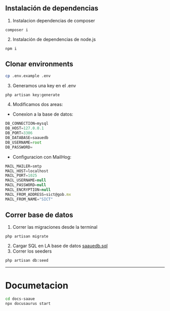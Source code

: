 ## Instalación de dependencias
1. Instalacion dependencias de composer
```
composer i
```

2. Instalación de dependencias de node.js
```
npm i
```
## Clonar environments
```bash
cp .env.example .env
```
3. Generamos una key en el .env
```bash
php artisan key:generate
```
4. Modificamos dos areas:
- Conexion a la base de datos:
```js
DB_CONNECTION=mysql
DB_HOST=127.0.0.1
DB_PORT=3306
DB_DATABASE=saauedb
DB_USERNAME=root
DB_PASSWORD=
```
- Configuracion con MailHog:
```js
MAIL_MAILER=smtp
MAIL_HOST=localhost
MAIL_PORT=1025
MAIL_USERNAME=null
MAIL_PASSWORD=null
MAIL_ENCRYPTION=null
MAIL_FROM_ADDRESS=sict@gob.mx
MAIL_FROM_NAME="SICT"
```
## Correr base de datos 

1. Correr las migraciones desde la terminal
```
php artisan migrate
```
2. Cargar SQL en LA base de datos [saauedb.sql](./saauedb.sql)
3. Correr los seeders
```
php artisan db:seed
```
---

# Documetacion
```bash
cd docs-saaue
npx docusaurus start
```
